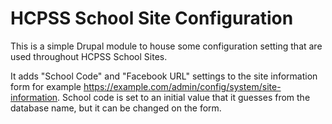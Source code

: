 # HCPSS School Site Configuration

This is a simple Drupal module to house some configuration setting that are used
throughout HCPSS School Sites.

It adds "School Code" and "Facebook URL" settings to the site information form 
for example https://example.com/admin/config/system/site-information. School code 
is set to an initial value that it guesses from the database name, but it can be 
changed on the form.
